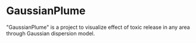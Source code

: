 # GaussianPlume
"GaussianPlume" is a project to visualize effect of toxic release in any area through Gaussian dispersion model.

